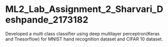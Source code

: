 # ML2_Lab_Assignment_2_Sharvari_Deshpande_2173182
Developed a multi class classifier using deep multilayer perceptron(Keras and Tnesorflow) for MNIST hand recognition dataset and CIFAR 10 dataset. 
